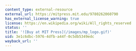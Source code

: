 ```yaml
---
content_type: external-resource
external_url: https://mitpress.mit.edu/9780262060790
has_external_license_warning: true
license: https://en.wikipedia.org/wiki/All_rights_reserved
status: ''
title: '![Buy at MIT Press](/images/mp_logo.gif)'
uid: 3e1c6dbc-5976-4dfb-a44f-0c5db5349edc
wayback_url: ''
---
```

